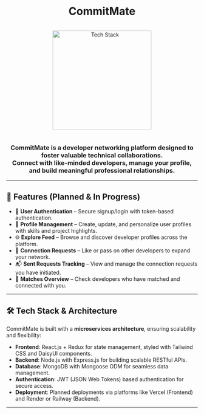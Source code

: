 <h1 align="center">
  <br>
  CommitMate
  <br>
</h1>

<div align="center">
  <a href="https://github.com/soumadip-dev">
    <img src="https://skillicons.dev/icons?i=nodejs,express,mongodb,react,redux,tailwindcss,github" alt="Tech Stack" width="260" style="padding: 15px 0;">
  </a>
</div>

<h3 align="center">
  CommitMate is a developer networking platform designed to foster valuable technical collaborations.<br>
  Connect with like-minded developers, manage your profile, and build meaningful professional relationships.
</h3>

---

## 🌟 Features (Planned & In Progress)

- 🔐 **User Authentication** – Secure signup/login with token-based authentication.
- 👤 **Profile Management** – Create, update, and personalize user profiles with skills and project highlights.
- 🌐 **Explore Feed** – Browse and discover developer profiles across the platform.
- 🤝 **Connection Requests** – Like or pass on other developers to expand your network.
- 📬 **Sent Requests Tracking** – View and manage the connection requests you have initiated.
- 🧩 **Matches Overview** – Check developers who have matched and connected with you.

---

## 🛠 Tech Stack & Architecture

CommitMate is built with a **microservices architecture**, ensuring scalability and flexibility:

- **Frontend**: React.js + Redux for state management, styled with Tailwind CSS and DaisyUI components.
- **Backend**: Node.js with Express.js for building scalable RESTful APIs.
- **Database**: MongoDB with Mongoose ODM for seamless data management.
- **Authentication**: JWT (JSON Web Tokens) based authentication for secure access.
- **Deployment**: Planned deployments via platforms like Vercel (Frontend) and Render or Railway (Backend).

---

<!-- ## 📡 API Endpoints

### 🔐 Authentication

| Method | Endpoint       | Description            |
| ------ | -------------- | ---------------------- |
| POST   | `/auth/signup` | Register a new user    |
| POST   | `/auth/login`  | Log in to an account   |
| POST   | `/auth/logout` | Log out of the session |

---

### 👤 Profile Management

| Method | Endpoint                 | Description                 |
| ------ | ------------------------ | --------------------------- |
| GET    | `/profile/view`          | View current user's profile |
| PATCH  | `/profile/edit`          | Edit profile information    |
| PATCH  | `/profile/resetpassword` | Reset account password      |
| DELETE | `/profile`               | Delete user profile         |

---

### 🤝 Connection Requests

| Method | Endpoint                               | Description                    |
| ------ | -------------------------------------- | ------------------------------ |
| POST   | `/connection/send/like/:userId`        | Send a "like" request          |
| POST   | `/connection/send/pass/:userId`        | Send a "pass" (ignore) request |
| POST   | `/connection/review/match/:requestId`  | Accept a connection request    |
| POST   | `/connection/review/reject/:requestId` | Reject a connection request    |

---

### 👥 User Networking

| Method | Endpoint            | Description                       |
| ------ | ------------------- | --------------------------------- |
| GET    | `/user/requests`    | View received connection requests |
| GET    | `/user/connections` | View established connections      |
| GET    | `/user/feed`        | Discover new developers           |

--- -->
